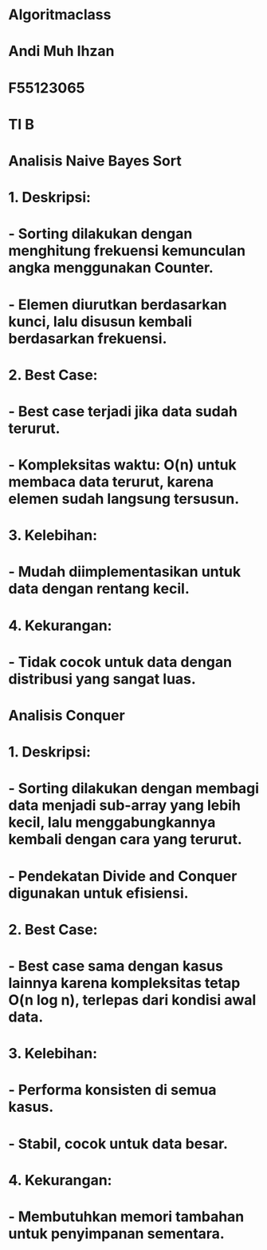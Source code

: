 # Algoritmaclass
# Andi Muh Ihzan
# F55123065
# TI B

  # Analisis Naive Bayes Sort
# 1. Deskripsi:
#    - Sorting dilakukan dengan menghitung frekuensi kemunculan angka menggunakan Counter.
#    - Elemen diurutkan berdasarkan kunci, lalu disusun kembali berdasarkan frekuensi.
# 2. Best Case:
#    - Best case terjadi jika data sudah terurut.
#    - Kompleksitas waktu: O(n) untuk membaca data terurut, karena elemen sudah langsung tersusun.
# 3. Kelebihan:
#    - Mudah diimplementasikan untuk data dengan rentang kecil.
# 4. Kekurangan:
#    - Tidak cocok untuk data dengan distribusi yang sangat luas.

  # Analisis Conquer
# 1. Deskripsi:
#    - Sorting dilakukan dengan membagi data menjadi sub-array yang lebih kecil, lalu menggabungkannya kembali dengan cara yang terurut.
#    - Pendekatan Divide and Conquer digunakan untuk efisiensi.
# 2. Best Case:
#    - Best case sama dengan kasus lainnya karena kompleksitas tetap O(n log n), terlepas dari kondisi awal data.
# 3. Kelebihan:
#    - Performa konsisten di semua kasus.
#    - Stabil, cocok untuk data besar.
# 4. Kekurangan:
#    - Membutuhkan memori tambahan untuk penyimpanan sementara.
